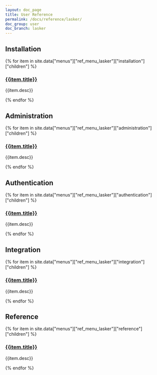 ```yaml
---
layout: doc_page
title: User Reference
permalink: /docs/reference/lasker/
doc_group: user
doc_branch: lasker
---
```


## Installation

{% for item in site.data["menus"]["ref_menu_lasker"]["installation"]["children"] %}
### [{{item.title}}]({{item.path}})
{{item.desc}}

{% endfor %}

## Administration

{% for item in site.data["menus"]["ref_menu_lasker"]["administration"]["children"] %}
### [{{item.title}}]({{item.path}})
{{item.desc}}

{% endfor %}

## Authentication

{% for item in site.data["menus"]["ref_menu_lasker"]["authentication"]["children"] %}
### [{{item.title}}]({{item.path}})
{{item.desc}}

{% endfor %}

## Integration

{% for item in site.data["menus"]["ref_menu_lasker"]["integration"]["children"] %}
### [{{item.title}}]({{item.path}})
{{item.desc}}

{% endfor %}


## Reference

{% for item in site.data["menus"]["ref_menu_lasker"]["reference"]["children"] %}
### [{{item.title}}]({{item.path}})
{{item.desc}}

{% endfor %}
